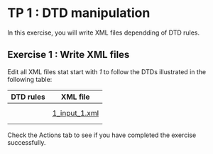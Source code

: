 # TP 1 : DTD manipulation

In this exercise, you will write XML files dependding of DTD rules.

## Exercise 1 : Write XML files
Edit all XML files stat start with _1_ to follow the DTDs illustrated in the following table:

| DTD rules | XML file |
| --- | --- |
|<!DOCTYPE INVENTAIRE [ <br/> <!ELEMENT INVENTAIRE (TITRE)> <br/> <!ELEMENT TITRE (#PCDATA ++ SOUSTITRE)*> <br/> <!ELEMENT SOUSTITRE (#PCDATA)> | [1_input_1.xml](link_to_xml_file) |


     
  Check the Actions tab to see if you have completed the exercise successfully.
